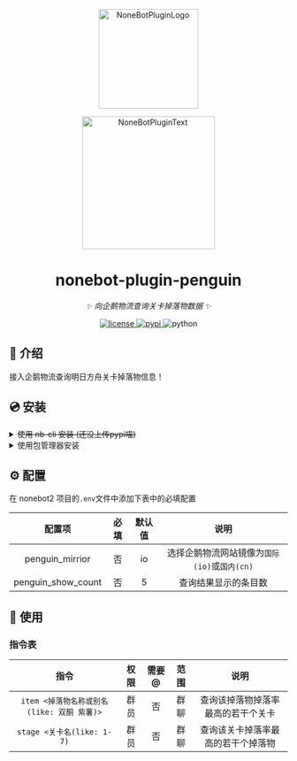 <div align="center">
    <a href="https://v2.nonebot.dev/store">
        <img src="https://github.com/A-kirami/nonebot-plugin-template/blob/resources/nbp_logo.png" width="180" height="180" alt="NoneBotPluginLogo">
    </a>
    <br>
    <p>
        <img src="https://github.com/A-kirami/nonebot-plugin-template/blob/resources/NoneBotPlugin.svg" width="240" alt="NoneBotPluginText">
    </p>
</div>

<div align="center">

# nonebot-plugin-penguin

_✨ 向企鹅物流查询关卡掉落物数据 ✨_

<a href="./LICENSE">
    <img src="https://img.shields.io/github/license/owner/nonebot-plugin-penguin.svg" alt="license">
</a>

<a href="https://pypi.python.org/pypi/nonebot-plugin-penguin">
    <img src="https://img.shields.io/pypi/v/nonebot-plugin-penguin.svg" alt="pypi">
</a>

<img src="https://img.shields.io/badge/python-3.10+-blue.svg" alt="python">

</div>

## 📖 介绍

接入企鹅物流查询明日方舟关卡掉落物信息！

## 💿 安装

<del>
<details>
<summary> 
使用 nb-cli 安装 (还没上传pypi喵)
</summary>
在 nonebot2 项目的根目录下打开命令行, 输入以下指令即可安装

    nb plugin install nonebot-plugin-penguin

</details>
</del>

<details>
<summary>使用包管理器安装</summary>
在 nonebot2 项目的插件目录下, 打开命令行, 根据你使用的包管理器, 输入相应的安装命令

<details>
<summary>pip</summary>

    pip install git+https://github.com/AzideCupric/nonebot-plugin-penguin.git

</details>
<details>
<summary>pdm</summary>

    pdm add git+https://github.com/AzideCupric/nonebot-plugin-penguin.git

</details>
<details>
<summary>poetry</summary>

    poetry add git+https://github.com/AzideCupric/nonebot-plugin-penguin.git

</details>

打开 nonebot2 项目根目录下的 `pyproject.toml` 文件, 在 `[tool.nonebot]` 部分追加写入

    plugins = ["nonebot_plugin_penguin"]

</details>

## ⚙️ 配置

在 nonebot2 项目的`.env`文件中添加下表中的必填配置

|       配置项       | 必填 | 默认值 |                     说明                     |
| :----------------: | :--: | :----: | :------------------------------------------: |
|  penguin_mirrior   |  否  |   io   | 选择企鹅物流网站镜像为`国际(io)`或`国内(cn)` |
| penguin_show_count |  否  |   5    |             查询结果显示的条目数             |

## 🎉 使用

### 指令表

|                    指令                    | 权限 | 需要@ | 范围 |                说明                |
| :----------------------------------------: | :--: | :---: | :--: | :--------------------------------: |
| `item <掉落物名称或别名(like: 双酮 紫薯)>` | 群员 |  否   | 群聊 | 查询该掉落物掉落率最高的若干个关卡 |
|         `stage <关卡名(like: 1-7)`         | 群员 |  否   | 群聊 | 查询该关卡掉落率最高的若干个掉落物 |
